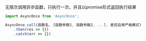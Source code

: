 无限次调用异步函数，只执行一次，并且以promise形式返回执行结果

```js
import AsyncOnce from 'AsyncOnce';

AsyncOnce.call(函数名, [函数参数1, 函数参数2, ...], 是否启用严格模式)
    .then(res => {})
    .catch(err => {})
```